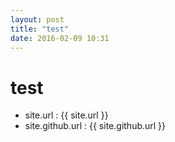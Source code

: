 ```yaml
---
layout: post
title: "test"
date: 2016-02-09 10:31
---
```


# test

* site.url : {{ site.url }}
* site.github.url : {{ site.github.url }}
